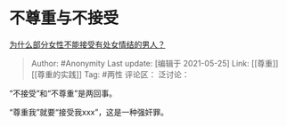 # 不尊重与不接受
[为什么部分女性不能接受有处女情结的男人？](https://www.zhihu.com/question/413996947/answer/1409370789)

> Author: #Anonymity
> Last update: [编辑于 2021-05-25]
> Link: [[尊重]] [[尊重的实践]]
> Tag: #两性
> 评论区：
> 泛讨论：

“不接受”和“不尊重”是两回事。

“尊重我”就要“接受我xxx”，这是一种强奸罪。
